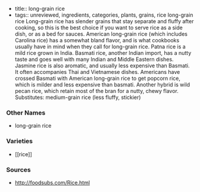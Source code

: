 - title:: long-grain rice
- tags:: unreviewed, ingredients, categories, plants, grains, rice
long-grain rice Long-grain rice has slender grains that stay separate and fluffy after cooking, so this is the best choice if you want to serve rice as a side dish, or as a bed for sauces. American long-grain rice (which includes Carolina rice) has a somewhat bland flavor, and is what cookbooks usually have in mind when they call for long-grain rice. Patna rice is a mild rice grown in India. Basmati rice, another Indian import, has a nutty taste and goes well with many Indian and Middle Eastern dishes. Jasmine rice is also aromatic, and usually less expensive than Basmati. It often accompanies Thai and Vietnamese dishes. Americans have crossed Basmati with American long-grain rice to get popcorn rice, which is milder and less expensive than basmati. Another hybrid is wild pecan rice, which retain most of the bran for a nutty, chewy flavor. Substitutes: medium-grain rice (less fluffy, stickier)

### Other Names

* long-grain rice

### Varieties

* [[rice]]

### Sources
* http://foodsubs.com/Rice.html

